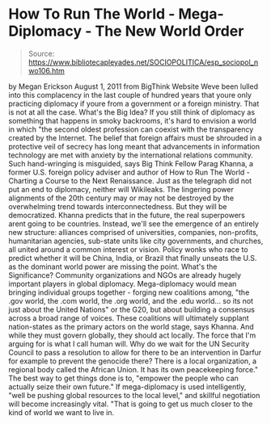 # How To Run The World - Mega-Diplomacy - The New World Order

> Source: https://www.bibliotecapleyades.net/SOCIOPOLITICA/esp_sociopol_nwo106.htm

by Megan Erickson
August 1, 2011
from
BigThink Website
Weve been lulled into this complacency in the last couple of
hundred years that youre only practicing diplomacy if youre
from a government
or a foreign ministry.
That is not at all the
case.
What's the Big Idea?
If you still think of diplomacy as something that happens in smoky
backrooms, it's hard to envision a world in which "the second oldest
profession can coexist with the transparency created by the Internet.
The belief that foreign affairs must be shrouded
in a protective veil of secrecy has long meant that advancements in
information technology are met with anxiety by the international relations
community.
Such hand-wringing is misguided, says Big Think Fellow
Parag Khanna, a
former U.S. foreign policy adviser and author of
How to Run The World -
Charting a Course to the Next Renaissance.
Just as the telegraph did not put
an end to diplomacy, neither will
Wikileaks. The lingering power alignments
of the 20th century may or may not be destroyed by the overwhelming trend
towards interconnectedness.
But they will be democratized.
Khanna predicts that in the future, the real superpowers arent going to be
countries.
Instead, we'll see the emergence of an entirely new structure:
alliances comprised of universities, companies, non-profits, humanitarian
agencies, sub-state units like city governments, and churches, all united
around a common interest or vision.
Policy wonks who race to predict whether
it will be
China,
India, or
Brazil that finally unseats the U.S. as the
dominant world power are missing the point.
What's the
Significance?
Community organizations and
NGOs are already hugely important players in
global diplomacy.
Mega-diplomacy would mean bringing individual groups
together - forging new coalitions among,
"the .gov world, the .com world,
the .org world, and the .edu world... so its not just about
the United Nations" or
the G20, but about building a consensus across a broad range of
voices.
These coalitions will ultimately supplant nation-states as the
primary actors on the world stage, says Khanna.
And while they must govern
globally, they should act locally.
The force that I'm arguing for is what I call human will. Why do we wait
for the UN Security Council to pass a resolution to allow for there to be an
intervention in Darfur for example to prevent the genocide there? There is a
local organization, a regional body called the African Union. It has its own
peacekeeping force."
The best way to get things done is to,
"empower the
people who can actually seize their own future."
If mega-diplomacy is used intelligently,
"well be pushing global resources
to the local level," and skillful negotiation will become increasingly
vital. "That is going to get us much closer to the kind of world we want to
live in.
